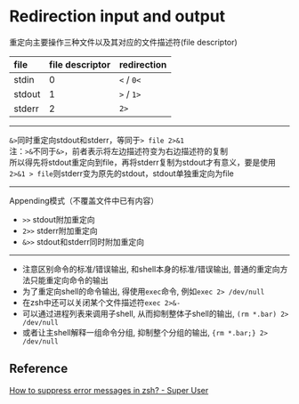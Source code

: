 # Redirection input and output

重定向主要操作三种文件以及其对应的文件描述符(file descriptor)

| file   | file descriptor | redirection |
|:-------|:----------------|:------------|
| stdin  | 0               | `<` / `0<`  |
| stdout | 1               | `>` / `1>`  |
| stderr | 2               | `2>`        |

---------

`&>`同时重定向stdout和stderr，等同于`> file 2>&1`  
注：`>&`不同于`&>`，前者表示将左边描述符变为右边描述符的复制  
所以得先将stdout重定向到file，再将stderr复制为stdout才有意义，要是使用`2>&1 > file`则stderr变为原先的stdout，stdout单独重定向为file

---------

Appending模式（不覆盖文件中已有内容）
* `>>` stdout附加重定向
* `2>>` stderr附加重定向
* `&>>` stdout和stderr同时附加重定向

---------

* 注意区别命令的标准/错误输出, 和shell本身的标准/错误输出, 普通的重定向方法只能重定向命令的输出
* 为了重定向shell的命令输出, 得使用`exec`命令, 例如`exec 2> /dev/null`
* 在zsh中还可以关闭某个文件描述符`exec 2>&-`
* 可以通过进程列表来调用子shell, 从而抑制整体子shell的输出, `(rm *.bar) 2> /dev/null`
* 或者让主shell解释一组命令分组, 抑制整个分组的输出, `{rm *.bar;} 2> /dev/null`

## Reference
[How to suppress error messages in zsh? - Super User](https://superuser.com/questions/1607629/how-to-suppress-error-messages-in-zsh)
